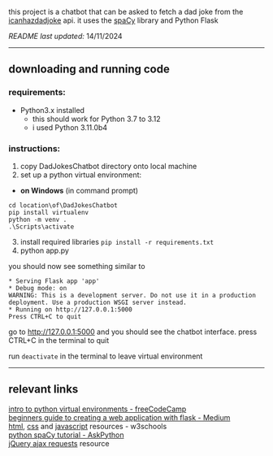 this project is a chatbot that can be asked to fetch a dad joke from the [icanhazdadjoke](https://icanhazdadjoke.com/) api. it uses the [spaCy](https://pypi.org/project/spacy/) library and Python Flask  

*README last updated:* 14/11/2024  

---

## downloading and running code  
### requirements:  
- Python3.x installed
  - this should work for Python 3.7 to 3.12
  - i used Python 3.11.0b4  
  
### instructions:  
1. copy DadJokesChatbot directory onto local machine
2. set up a python virtual environment:
  - **on Windows** (in command prompt)
  ```
  cd location\of\DadJokesChatbot
  pip install virtualenv
  python -m venv .
  .\Scripts\activate
  ```
3. install required libraries
  `pip install -r requirements.txt`
4. python app.py
  
you should now see something similar to  
  ```
  * Serving Flask app 'app'
  * Debug mode: on
  WARNING: This is a development server. Do not use it in a production deployment. Use a production WSGI server instead.
  * Running on http://127.0.0.1:5000
  Press CTRL+C to quit
  ```  
go to http://127.0.0.1:5000 and you should see the chatbot interface. press CTRL+C in the terminal to quit  
  
run `deactivate` in the terminal to leave virtual environment  

---

## relevant links  
[intro to python virtual environments - freeCodeCamp](https://www.freecodecamp.org/news/how-to-setup-virtual-environments-in-python/)  
[beginners guide to creating a web application with flask - Medium](https://medium.com/@dattu1993/creating-a-web-application-with-python-a-comprehensive-guide-for-beginners-db59df5867e4)  
[html](https://www.w3schools.com/html/), [css](https://www.w3schools.com/css/) and [javascript](https://www.w3schools.com/js/) resources - w3schools  
[python spaCy tutorial - AskPython](https://www.askpython.com/python/examples/chatbot-in-python-using-spacy)  
[jQuery ajax requests](https://api.jquery.com/jQuery.ajax/) resource